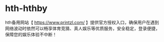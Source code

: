 # hth-hthby
hth备用网站【 https://www.printzl.com/ 】提供官方授权入口，确保用户在遇到网络波动时依然可以畅享体育竞猜、真人娱乐等优质服务，安全稳定，登录便捷，保障您的娱乐体验不中断！
